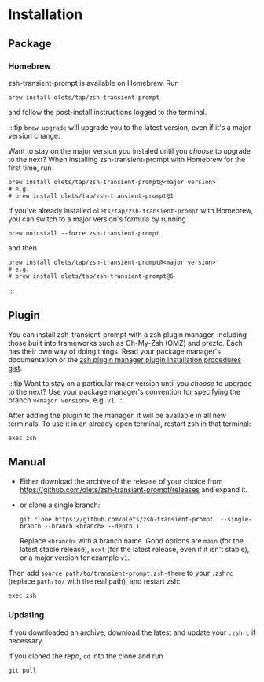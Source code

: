 # Installation

## Package

### Homebrew

zsh-transient-prompt is available on Homebrew. Run

```shell
brew install olets/tap/zsh-transient-prompt
```

and follow the post-install instructions logged to the terminal.

:::tip
`brew upgrade` will upgrade you to the latest version, even if it's a major version change.

Want to stay on the major version you instaled until you _choose_ to upgrade to the next? When installing zsh-transient-prompt with Homebrew for the first time, run

```shell
brew install olets/tap/zsh-transient-prompt@<major version>
# e.g.
# brew install olets/tap/zsh-transient-prompt@1
```

If you've already installed `olets/tap/zsh-transient-prompt` with Homebrew, you can switch to a major version's formula by running

```shell
brew uninstall --force zsh-transient-prompt
```

and then

```shell
brew install olets/tap/zsh-transient-prompt@<major version>
# e.g.
# brew install olets/tap/zsh-transient-prompt@6
```

:::

## Plugin

You can install zsh-transient-prompt with a zsh plugin manager, including those built into frameworks such as Oh-My-Zsh (OMZ) and prezto. Each has their own way of doing things. Read your package manager's documentation or the [zsh plugin manager plugin installation procedures gist](https://gist.github.com/olets/06009589d7887617e061481e22cf5a4a).

:::tip
Want to stay on a particular major version until you _choose_ to upgrade to the next? Use your package manager's convention for specifying the branch `v<major version>`, e.g. `v1`.
:::

After adding the plugin to the manager, it will be available in all new terminals. To use it in an already-open terminal, restart zsh in that terminal:

```shell
exec zsh
```

## Manual

- Either download the archive of the release of your choice from <https://github.com/olets/zsh-transient-prompt/releases> and expand it.

- or clone a single branch:

  ```shell
  git clone https://github.com/olets/zsh-transient-prompt  --single-branch --branch <branch> --depth 1
  ```

  Replace `<branch>` with a branch name. Good options are `main` (for the latest stable release), `next` (for the latest release, even if it isn't stable), or a major version for example `v1`.

Then add `source path/to/transient-prompt.zsh-theme` to your `.zshrc` (replace `path/to/` with the real path), and restart zsh:

```shell
exec zsh
```

### Updating

If you downloaded an archive, download the latest and update your `.zshrc` if necessary.

If you cloned the repo, `cd` into the clone and run

```shell
git pull
```
